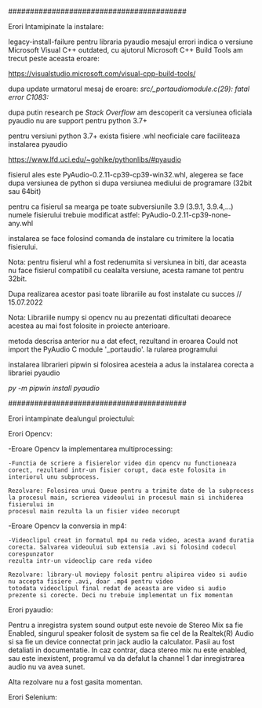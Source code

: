 #########################################

Erori Intamipinate la instalare:

legacy-install-failure pentru libraria pyaudio
  mesajul errori indica o versiune Microsoft Visual C++ outdated, cu ajutorul Microsoft C++ Build Tools am trecut peste aceasta eroare:

  https://visualstudio.microsoft.com/visual-cpp-build-tools/

  dupa update urmatorul mesaj de eroare: *src/_portaudiomodule.c(29): fatal error C1083:*
  
  dupa putin research pe *Stack Overflow* am descoperit ca versiunea oficiala pyaudio nu are support pentru python 3.7+
  
  pentru versiuni python 3.7+ exista fisiere .whl neoficiale care faciliteaza instalarea pyaudio
  
  https://www.lfd.uci.edu/~gohlke/pythonlibs/#pyaudio
  
  fisierul ales este PyAudio-0.2.11-cp39-cp39-win32.whl, alegerea se face dupa versiunea de python si dupa versiunea mediului de programare (32bit sau 64bit)
  
  pentru ca fisierul sa mearga pe toate subversiunile 3.9 (3.9.1, 3.9.4,...) numele fisierului trebuie modificat astfel: PyAudio-0.2.11-cp39-none-any.whl
  
  instalarea se face folosind comanda de instalare cu trimitere la locatia fisierului.
  
  Nota: pentru fisierul whl a fost redenumita si versiunea in biti, dar aceasta nu face fisierul compatibil cu cealalta versiune, acesta ramane tot pentru 32bit.
  
Dupa realizarea acestor pasi toate librariile au fost instalate cu succes // 15.07.2022

Nota: Librariile numpy si opencv nu au prezentati dificultati deoarece acestea au mai fost folosite in proiecte anterioare.

metoda descrisa anterior nu a dat efect, rezultand in eroarea Could not import the PyAudio C module '_portaudio'. la rularea programului

instalarea librarieri pipwin si folosirea acesteia a adus la instalarea corecta a librariei pyaudio

*py -m pipwin install pyaudio*

#########################################

Erori intampinate dealungul proiectului:

Erori Opencv:

  -Eroare Opencv la implementarea multiprocessing:

    -Functia de scriere a fisierelor video din opencv nu functioneaza corect, rezultand intr-un fisier corupt, daca este folosita in interiorul unu subprocess.
    
    Rezolvare: Folosirea unui Queue pentru a trimite date de la subprocess la procesul main, scrierea videoului in procesul main si inchiderea fisierului in 
    procesul main rezulta la un fisier video necorupt
    
  -Eroare Opencv la conversia in mp4:
  
    -Videoclipul creat in formatul mp4 nu reda video, acesta avand duratia corecta. Salvarea videoului sub extensia .avi si folosind codecul corespunzator
    rezulta intr-un videoclip care reda video
    
    Rezolvare: library-ul moviepy folosit pentru alipirea video si audio nu accepta fisiere .avi, doar .mp4 pentru video
    totodata videoclipul final redat de aceasta are video si audio prezente si corecte. Deci nu trebuie implementat un fix momentan
    
    
Erori pyaudio:

  Pentru a inregistra system sound output este nevoie de Stereo Mix sa fie Enabled, singurul speaker folosit de system sa fie cel de la Realtek(R) Audio
  si sa fie un device connectat prin jack audio la calculator. Pasii au fost detaliati in documentatie.
  In caz contrar, daca stereo mix nu este enabled, sau este inexistent, programul va da defalut la channel 1 dar inregistrarea audio nu va avea sunet.
  
  Alta rezolvare nu a fost gasita momentan.
  
Erori Selenium:

  
